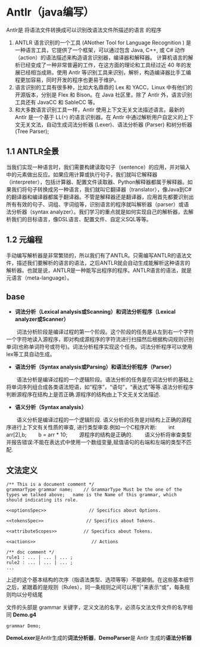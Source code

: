 # Antlr（java编写）

Antlr是 将语法文件转换成可以识别改语法文件所描述的语言 的程序


1. ANTLR 语言识别的一个工具 (ANother Tool for Language Recognition ) 是一种语言工具，它提供了一个框架，可以通过包含 Java, C++, 或 C# 动作（action）的语法描述来构造语言识别器，编译器和解释器。 计算机语言的解析已经变成了一种非常普遍的工作，在这方面的理论和工具经过近 40 年的发展已经相当成熟，使用 Antlr 等识别工具来识别，解析，构造编译器比手工编程更加容易，同时开发的程序也更易于维护。
2. 语言识别的工具有很多种，比如大名鼎鼎的 Lex 和 YACC，Linux 中有他们的开源版本，分别是 Flex 和 Bison。在 Java 社区里，除了 Antlr 外，语言识别工具还有 JavaCC 和 SableCC 等。
3. 和大多数语言识别工具一样，Antlr 使用上下文无关文法描述语言。最新的 Antlr 是一个基于 LL(``*``) 的语言识别器。在 Antlr 中通过解析用户自定义的上下文无关文法，自动生成词法分析器 (Lexer)、语法分析器 (Parser) 和树分析器 (Tree Parser);


## 1.1 ANTLR全景

当我们实现一种语言时，我们需要构建读取句子（sentence）的应用，并对输入中的元素做出反应。如果应用计算或执行句子，我们就叫它解释器（interpreter），包括计算器、配置文件读取器、Python解释器都属于解释器。如果我们将句子转换成另一种语言，我们就叫它翻译器（translator），像Java到C#的翻译器和编译器都属于翻译器。不管是解释器还是翻译器，应用首先都要识别出所有有效的句子、词组、字词组等，识别语言的程序就叫解析器（parser）或语法分析器（syntax analyzer）。我们学习的重点就是如何实现自己的解析器，去解析我们的目标语言，像DSL语言、配置文件、自定义SQL等等。

## 1.2 元编程

手动编写解析器是非常繁琐的，所以我们有了ANTLR。只需编写ANTLR的语法文件，描述我们要解析的语言的语法，之后ANTLR就会自动生成能解析这种语言的解析器。也就是说，ANTLR是一种能写出程序的程序。ANTLR语言的语法，就是元语言（meta-language）。


## base


- **词法分析（Lexical analysis或Scanning）和词法分析程序（Lexical analyzer或Scanner）** 

　　词法分析阶段是编译过程的第一个阶段。这个阶段的任务是从左到右一个字符一个字符地读入源程序，即对构成源程序的字符流进行扫描然后根据构词规则识别单词(也称单词符号或符号)。词法分析程序实现这个任务。词法分析程序可以使用lex等工具自动生成。

- **语法分析（Syntax analysis或Parsing）和语法分析程序（Parser）** 

　　语法分析是编译过程的一个逻辑阶段。语法分析的任务是在词法分析的基础上将单词序列组合成各类语法短语，如“程序”，“语句”，“表达式”等等.语法分析程序判断源程序在结构上是否正确.源程序的结构由上下文无关文法描述.

- **语义分析（Syntax analysis）** 

　　语义分析是编译过程的一个逻辑阶段. 语义分析的任务是对结构上正确的源程序进行上下文有关性质的审查, 进行类型审查.例如一个C程序片断:
　　int arr[2],b;
　　b = arr * 10; 
　　源程序的结构是正确的. 
　　语义分析将审查类型并报告错误:不能在表达式中使用一个数组变量,赋值语句的右端和左端的类型不匹配.




## 文法定义

```
/** This is a document comment */
grammarType grammar name;    // GrammarType Must be the one of the types we talked above;   name is the Name of this grammar, which should indicating its role.

<<optionsSpec>>                // Specifics about Options.

<<tokensSpec>>                // Specifics about Tokens.

<<attributeScopes>>          // Specifics about Tokens.

<<actions>>                     // Actions

/** doc comment */
rule1 : ... | ... | ... ;
rule2 : ... | ... | ... ;
...

```

上述的这个基本结构的次序（指语法类型、选项等等）不能颠倒。在这些基本细节之后，紧跟着的是规则（Rules），同一条规则之间可以用"|"来表示“或”，每条规则均以分号结尾



文件的头部是 grammar 关键字，定义文法的名字，必须与文法文件文件的名字相同
**Demo.g4**

``grammar Demo;``


**DemoLexer**是Antlr生成的**词法分析器**，**DemoParser**是 Antlr 生成的**语法分析器**